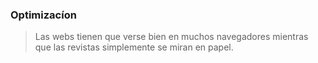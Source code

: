 ### Optimizacíon

>Las webs tienen que verse bien en muchos navegadores mientras que las revistas simplemente se miran en papel.